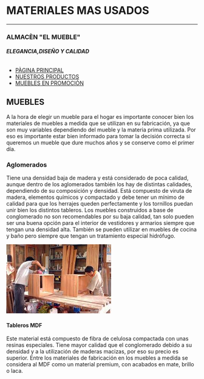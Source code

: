# **MATERIALES MAS USADOS** 
---
### **ALMACÈN "EL MUEBLE"** 
###### **ELEGANCIA,DISEÑO Y CALIDAD** 

- [PÀGINA PRINCIPAL ](intro.md)
- [NUESTROS PRODUCTOS ](markdown-notebooks.md)
- [MUEBLES EN PROMOCIÒN ](markdown.md)
## **MUEBLES**

A la hora de elegir un mueble para el hogar es importante conocer bien los materiales de muebles a medida que se utilizan en su fabricación, ya que son muy variables dependiendo del mueble y la materia prima utilizada. Por eso es importante estar bien informado para tomar la decisión correcta si queremos un mueble que dure muchos años y se conserve como el primer día. 


### **Aglomerados**

Tiene una densidad baja de madera y está considerado de poca calidad, aunque dentro de los aglomerados también los hay de distintas calidades, dependiendo de su composición y densidad. Está compuesto de viruta de madera, elementos químicos y compactado y debe tener un mínimo de calidad para que los herrajes queden perfectamente y los tornillos puedan unir bien los distintos tableros. Los muebles construidos a base de conglomerado no son recomendables por su baja calidad, tan solo pueden ser una buena opción para el interior de vestidores y armarios siempre que tengan una densidad alta. También se pueden utilizar en muebles de cocina y baño pero siempre que tengan un tratamiento especial hidrófugo. 


![imagen](elabotacion.jpg)


#### **Tableros MDF**

Este material está compuesto de fibra de celulosa compactada con unas resinas especiales. Tiene mayor calidad que el conglomerado debido a su densidad y a la utilización de maderas macizas, por eso su precio es superior. Entre los materiales de fabricación en los muebles a medida se considera al MDF como un material premium, con acabados en mate, brillo o laca. 